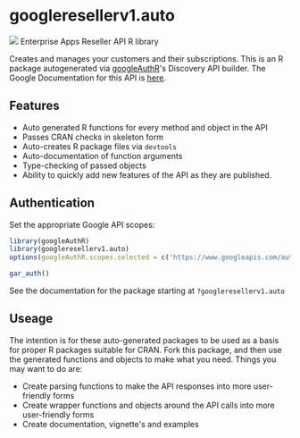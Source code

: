 # googleresellerv1.auto
![](http://www.google.com/images/icons/product/search-32.gif)
Enterprise Apps Reseller API R library

Creates and manages your customers and their subscriptions.
This is an R package autogenerated via [googleAuthR](http://code.markedmondson.me/googleAuthR)'s Discovery API builder. 
The Google Documentation for this API is [here](https://developers.google.com/google-apps/reseller/).

## Features 
 * Auto generated R functions for every method and object in the API
 * Passes CRAN checks in skeleton form
 * Auto-creates R package files via `devtools`
 * Auto-documentation of function arguments
 * Type-checking of passed objects
 * Ability to quickly add new features of the API as they are published.

## Authentication
Set the appropriate Google API scopes:

```r
library(googleAuthR)
library(googleresellerv1.auto)
options(googleAuthR.scopes.selected = c('https://www.googleapis.com/auth/apps.order', 'https://www.googleapis.com/auth/apps.order.readonly'))

gar_auth()
```
 See the documentation for the package starting at `?googleresellerv1.auto`
## Useage
The intention is for these auto-generated packages to be used as a basis for proper R packages suitable for CRAN.
Fork this package, and then use the generated functions and objects to make what you need.
Things you may want to do are:
* Create parsing functions to make the API responses into more user-friendly forms
* Create wrapper functions and objects around the API calls into more user-friendly forms
* Create documentation, vignette's and examples

